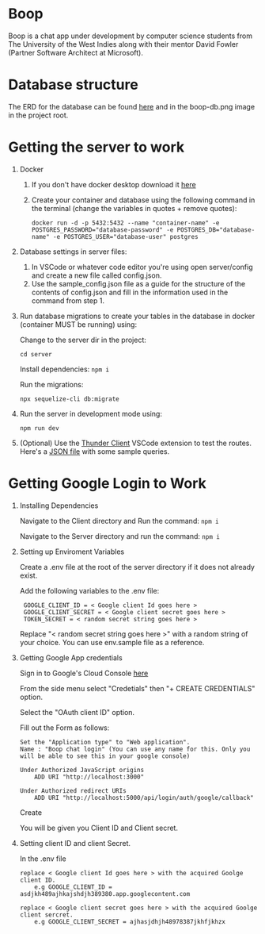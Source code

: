 # Boop

Boop is a chat app under development by computer science students from The University of the West Indies along with their mentor David Fowler (Partner Software Architect at Microsoft).

# Database structure

The ERD for the database can be found [here](https://dbdiagram.io/d/612bbd55825b5b0146e9aed7) and in the boop-db.png image in the project root.

# Getting the server to work

1. Docker
    1. If you don't have docker desktop download it [here](https://www.docker.com/products/docker-desktop)
    2. Create your container and database using the following command in the terminal (change the variables in quotes + remove quotes):
    
        `docker run -d -p 5432:5432 --name "container-name" -e POSTGRES_PASSWORD="database-password" -e POSTGRES_DB="database-name" -e POSTGRES_USER="database-user" postgres`

2. Database settings in server files:
    1. In VSCode or whatever code editor you're using open server/config and create a new file called config.json. 
    2. Use the sample_config.json file as a guide for the structure of the contents of config.json and fill in the information used in the command from step 1.

3. Run database migrations to create your tables in the database in docker (container MUST be running) using:

    Change to the server dir in the project:

    `cd server`

    Install dependencies:
    `npm i`

    Run the migrations:

    `npx sequelize-cli db:migrate `
    
4. Run the server in development mode using:
    
    `npm run dev`

5. (Optional) Use the [Thunder Client](https://marketplace.visualstudio.com/items?itemName=rangav.vscode-thunder-client) VSCode extension to test the routes. Here's a [JSON file](https://drive.google.com/drive/folders/14SfX97UpaPSqzPgeuLMLAoRXbzHXtx0O?usp=sharing) with some sample queries.

# Getting Google Login to Work

1. Installing Dependencies

    Navigate to the Client directory and Run the command:
        `npm i`

    Navigate to the Server directory and run the command:
        `npm i`

2. Setting up Enviroment Variables

    Create a .env file at the root of the server directory if it does not already exist.

    Add the following variables to the .env file:

        GOOGLE_CLIENT_ID = < Google client Id goes here >
        GOOGLE_CLIENT_SECRET = < Google client secret goes here >
        TOKEN_SECRET = < random secret string goes here >
    
    Replace "< random secret string goes here >" with a random string of your choice. You can use env.sample file as a reference.
 
 3. Getting Google App credentials
    
    Sign in to Google's Cloud Console [here](https://accounts.google.com/ServiceLogin/signinchooser?service=cloudconsole&passive=1209600&osid=1&continue=https%3A%2F%2Fconsole.cloud.google.com%2Fapis%2Fcredentials%3Fref%3Dhttps%3A%2F%2Fwww.google.com%2F&followup=https%3A%2F%2Fconsole.cloud.google.com%2Fapis%2Fcredentials%3Fref%3Dhttps%3A%2F%2Fwww.google.com%2F&flowName=GlifWebSignIn&flowEntry=ServiceLogin)
 
    From the side menu select "Credetials" then  "+ CREATE CREDENTIALS" option.

    Select the "OAuth client ID" option.

    Fill out the Form as follows:

        Set the "Application type" to "Web application".
        Name : "Boop chat login" (You can use any name for this. Only you will be able to see this in your google console)
        
        Under Authorized JavaScript origins
            ADD URI "http://localhost:3000"
        
        Under Authorized redirect URIs
            ADD URI "http://localhost:5000/api/login/auth/google/callback"

    Create

    You will be given you Client ID and Client secret.

 4. Setting client ID and client Secret.
    
    In the .env file

        replace < Google client Id goes here > with the acquired Goolge client ID.
            e.g GOOGLE_CLIENT_ID = asdjkh489ajhkajshdjh389380.app.googlecontent.com

        replace < Google client secret goes here > with the acquired Goolge client sercret.
            e.g GOOGLE_CLIENT_SECRET = ajhasjdhjh48978387jkhfjkhzx